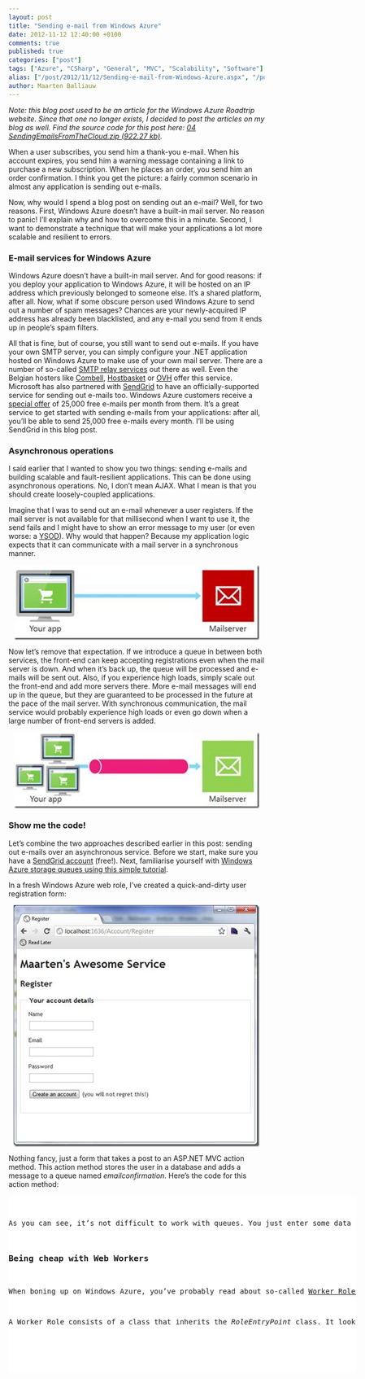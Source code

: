 ```yaml
---
layout: post
title: "Sending e-mail from Windows Azure"
date: 2012-11-12 12:40:00 +0100
comments: true
published: true
categories: ["post"]
tags: ["Azure", "CSharp", "General", "MVC", "Scalability", "Software"]
alias: ["/post/2012/11/12/Sending-e-mail-from-Windows-Azure.aspx", "/post/2012/11/12/sending-e-mail-from-windows-azure.aspx"]
author: Maarten Balliauw
---
```

<p><em>
Note: this blog post used to be an article for the Windows Azure Roadtrip website. Since that one no longer exists, I decided to post the articles on my blog as well. Find the source code for this post here: <a href="/files/2012/11/04+SendingEmailsFromTheCloud.zip">04 SendingEmailsFromTheCloud.zip (922.27 kb)</a>.</p>
</em></p>
<p>When a user subscribes, you send him a thank-you e-mail. When his account expires, you send him a warning message containing a link to purchase a new subscription. When he places an order, you send him an order confirmation. I think you get the picture: a fairly common scenario in almost any application is sending out e-mails.</p>
<p>Now, why would I spend a blog post on sending out an e-mail? Well, for two reasons. First, Windows Azure doesn&rsquo;t have a built-in mail server. No reason to panic! I&rsquo;ll explain why and how to overcome this in a minute. Second, I want to demonstrate a technique that will make your applications a lot more scalable and resilient to errors.</p>
<h3>E-mail services for Windows Azure</h3>
<p>Windows Azure doesn&rsquo;t have a built-in mail server. And for good reasons: if you deploy your application to Windows Azure, it will be hosted on an IP address which previously belonged to someone else. It&rsquo;s a shared platform, after all. Now, what if some obscure person used Windows Azure to send out a number of spam messages? Chances are your newly-acquired IP address has already been blacklisted, and any e-mail you send from it ends up in people&rsquo;s spam filters.</p>
<p>All that is fine, but of course, you still want to send out e-mails. If you have your own SMTP server, you can simply configure your .NET application hosted on Windows Azure to make use of your own mail server. There are a number of so-called <a href="http://tinyurl.com/cee3y28">SMTP relay services</a> out there as well. Even the Belgian hosters like <a href="http://www.combell.com">Combell</a>, <a href="http://www.hostbasket.com">Hostbasket</a> or <a href="http://www.ovh.com">OVH</a> offer this service. Microsoft has also partnered with <a href="http://www.sendgrid.com/azure.html">SendGrid</a> to have an officially-supported service for sending out e-mails too. Windows Azure customers receive a <a href="http://www.sendgrid.com/azure.html">special offer</a> of 25,000 free e-mails per month from them. It&rsquo;s a great service to get started with sending e-mails from your applications: after all, you&rsquo;ll be able to send 25,000 free e-mails every month. I&rsquo;ll be using SendGrid in this blog post.</p>
<h3>Asynchronous operations</h3>
<p>I said earlier that I wanted to show you two things: sending e-mails and building scalable and fault-resilient applications. This can be done using asynchronous operations. No, I don&rsquo;t mean AJAX. What I mean is that you should create loosely-coupled applications.</p>
<p>Imagine that I was to send out an e-mail whenever a user registers. If the mail server is not available for that millisecond when I want to use it, the send fails and I might have to show an error message to my user (or even worse: a <a href="http://be.bing.com/images/search?q=asp.net+ysod&amp;FORM=BIFD">YSOD</a>). Why would that happen? Because my application logic expects that it can communicate with a mail server in a synchronous manner.</p>
<p><a href="/images/clip_image002_1.jpg"><img style="background-image: none; float: none; padding-top: 0px; padding-left: 0px; margin-left: auto; display: block; padding-right: 0px; margin-right: auto; border: 0px;" title="clip_image002" src="/images/clip_image002_thumb.jpg" border="0" alt="clip_image002" width="484" height="148" /></a></p>
<p>Now let&rsquo;s remove that expectation. If we introduce a queue in between both services, the front-end can keep accepting registrations even when the mail server is down. And when it&rsquo;s back up, the queue will be processed and e-mails will be sent out. Also, if you experience high loads, simply scale out the front-end and add more servers there. More e-mail messages will end up in the queue, but they are guaranteed to be processed in the future at the pace of the mail server. With synchronous communication, the mail service would probably experience high loads or even go down when a large number of front-end servers is added.</p>
<p><a href="/images/clip_image004.jpg"><img style="background-image: none; float: none; padding-top: 0px; padding-left: 0px; margin-left: auto; display: block; padding-right: 0px; margin-right: auto; border: 0px;" title="clip_image004" src="/images/clip_image004_thumb.jpg" border="0" alt="clip_image004" width="484" height="150" /></a></p>
<h3>Show me the code!</h3>
<p>Let&rsquo;s combine the two approaches described earlier in this post: sending out e-mails over an asynchronous service. Before we start, make sure you have a <a href="http://www.sendgrid.com/azure.html">SendGrid account</a> (free!). Next, familiarise yourself with <a href="http://www.windowsazure.com/en-us/develop/net/how-to-guides/queue-service/">Windows Azure storage queues using this simple tutorial</a>.</p>
<p>In a fresh Windows Azure web role, I&rsquo;ve created a quick-and-dirty user registration form:</p>
<p><a href="/images/clip_image006.jpg"><img style="background-image: none; float: none; padding-top: 0px; padding-left: 0px; margin-left: auto; display: block; padding-right: 0px; margin-right: auto; border: 0px;" title="clip_image006" src="/images/clip_image006_thumb.jpg" border="0" alt="clip_image006" width="484" height="475" /></a></p>
<p>Nothing fancy, just a form that takes a post to an ASP.NET MVC action method. This action method stores the user in a database and adds a message to a queue named <em>emailconfirmation</em>. Here&rsquo;s the code for this action method:</p>
<div id="scid:9D7513F9-C04C-4721-824A-2B34F0212519:c44fef95-db08-47a4-8bdb-ee4b3eb6ecba" class="wlWriterEditableSmartContent" style="float: none; margin: 0px; display: inline; padding: 0px;">
<pre style="width: 684px; height: 348px; background-color: white; overflow: auto;"><div><!--

Code highlighting produced by Actipro CodeHighlighter (freeware)
http://www.CodeHighlighter.com/

--><span style="color: #000000;">[HttpPost, ActionName(</span><span style="color: #800000;">"</span><span style="color: #800000;">Register</span><span style="color: #800000;">"</span><span style="color: #000000;">)]
</span><span style="color: #0000ff;">public</span><span style="color: #000000;"> ActionResult Register_Post(RegistrationModel model)
{
    </span><span style="color: #0000ff;">if</span><span style="color: #000000;"> (ModelState.IsValid)
    {
        </span><span style="color: #008000;">//</span><span style="color: #008000;"> ... store the user in the database ...
 
        </span><span style="color: #008000;">//</span><span style="color: #008000;"> serialize the model</span><span style="color: #008000;">
</span><span style="color: #000000;">        var serializer </span><span style="color: #000000;">=</span><span style="color: #000000;"> </span><span style="color: #0000ff;">new</span><span style="color: #000000;"> JavaScriptSerializer();
        var modelAsString </span><span style="color: #000000;">=</span><span style="color: #000000;"> serializer.Serialize(model);
 
        </span><span style="color: #008000;">//</span><span style="color: #008000;"> emailconfirmation queue</span><span style="color: #008000;">
</span><span style="color: #000000;">        var account </span><span style="color: #000000;">=</span><span style="color: #000000;"> CloudStorageAccount.FromConfigurationSetting(</span><span style="color: #800000;">"</span><span style="color: #800000;">StorageConnection</span><span style="color: #800000;">"</span><span style="color: #000000;">);
        var queueClient </span><span style="color: #000000;">=</span><span style="color: #000000;"> account.CreateCloudQueueClient();
        var queue </span><span style="color: #000000;">=</span><span style="color: #000000;"> queueClient.GetQueueReference(</span><span style="color: #800000;">"</span><span style="color: #800000;">emailconfirmation</span><span style="color: #800000;">"</span><span style="color: #000000;">);
        queue.CreateIfNotExist();
 
        queue.AddMessage(</span><span style="color: #0000ff;">new</span><span style="color: #000000;"> CloudQueueMessage(modelAsString));
 
        </span><span style="color: #0000ff;">return</span><span style="color: #000000;"> RedirectToAction(</span><span style="color: #800000;">"</span><span style="color: #800000;">Thanks</span><span style="color: #800000;">"</span><span style="color: #000000;">);
    }
 
    </span><span style="color: #0000ff;">return</span><span style="color: #000000;"> View(model);
}
</span></div></pre>
<!-- Code inserted with Steve Dunn's Windows Live Writer Code Formatter Plugin.  http://dunnhq.com --></div>
<p>As you can see, it&rsquo;s not difficult to work with queues. You just enter some data in a message and push it onto the queue. In the code above, I&rsquo;ve serialized the registration model containing my newly-created user&rsquo;s name and e-mail to the JSON format (using <em>JavaScriptSerializer</em>). A message can contain binary or textual data: as long as it&rsquo;s less than 64 KB in data size, the message can be added to a queue.</p>
<h3>Being cheap with Web Workers</h3>
<p>When boning up on Windows Azure, you&rsquo;ve probably read about so-called <a href="http://www.windowsazure.com/en-us/home/features/compute/">Worker Roles</a>, virtual machines that are able to run your back-end code. The problem I see with Worker Roles is that they are expensive to start with. If your application has 100 users and your back-end load is low, why would you reserve an entire server to run that back-end code? The cloud and Windows Azure are all about scalability and using a &ldquo;Web Worker&rdquo; will be much more cost-efficient to start with - until you have a large user base, that is.</p>
<p>A Worker Role consists of a class that inherits the <em>RoleEntryPoint</em> class. It looks something along these lines:</p>
<div id="scid:9D7513F9-C04C-4721-824A-2B34F0212519:9cdc4304-8efc-41e6-8e68-a8090367596a" class="wlWriterEditableSmartContent" style="float: none; margin: 0px; display: inline; padding: 0px;">
<pre style="width: 684px; height: 260px; background-color: white; overflow: auto;"><div><!--

Code highlighting produced by Actipro CodeHighlighter (freeware)
http://www.CodeHighlighter.com/

--><span style="color: #0000ff;">public</span><span style="color: #000000;"> </span><span style="color: #0000ff;">class</span><span style="color: #000000;"> WebRole : RoleEntryPoint
{
    </span><span style="color: #0000ff;">public</span><span style="color: #000000;"> </span><span style="color: #0000ff;">override</span><span style="color: #000000;"> </span><span style="color: #0000ff;">bool</span><span style="color: #000000;"> OnStart()
    {
        </span><span style="color: #008000;">//</span><span style="color: #008000;"> ...</span><span style="color: #008000;">
</span><span style="color: #000000;"> 
        </span><span style="color: #0000ff;">return</span><span style="color: #000000;"> </span><span style="color: #0000ff;">base</span><span style="color: #000000;">.OnStart();
    }
 
    </span><span style="color: #0000ff;">public</span><span style="color: #000000;"> </span><span style="color: #0000ff;">override</span><span style="color: #000000;"> </span><span style="color: #0000ff;">void</span><span style="color: #000000;"> Run()
    {
        </span><span style="color: #0000ff;">while</span><span style="color: #000000;"> (</span><span style="color: #0000ff;">true</span><span style="color: #000000;">)
        {
            </span><span style="color: #008000;">//</span><span style="color: #008000;"> ...</span><span style="color: #008000;">
</span><span style="color: #000000;">        }
    }
}
</span></div></pre>
<!-- Code inserted with Steve Dunn's Windows Live Writer Code Formatter Plugin.  http://dunnhq.com --></div>
<p>You can run this same code in a Web Role too! And that&rsquo;s what I mean by a Web Worker: by simply adding this class which inherits <em>RoleEntryPoint</em> to your Web Role, it will act as both a Web and Worker role in one machine.</p>
<p>Call me cheap, but I think this is a nice hidden gem. The best part about this is that whenever your application&rsquo;s load requires a separate virtual machine running the worker role code, you can simply drag and drop this file from the Web Role to the Worker Role and scale out your application as it grows.</p>
<h3>Did you send that e-mail already?</h3>
<p>Now that we have a pending e-mail message in our queue and we know we can reduce costs using a web worker, let&rsquo;s get our e-mail across the wire. First of all, using SendGrid as our external e-mail service offers us a giant development speed advantage, since they are distributing their API client as a <a href="http://www.myget.org/">NuGet</a> package. In Visual Studio, right-click your web role project and click the &ldquo;Library Package Manager&rdquo; menu. In the dialog (shown below), search for <em>Sendgrid</em> and install the package found. This will take a couple of seconds: it will download the SendGrid API client and will add an assembly reference to your project.</p>
<p><a href="/images/clip_image008.jpg"><img style="background-image: none; padding-top: 0px; padding-left: 0px; display: inline; padding-right: 0px; border: 0px;" title="clip_image008" src="/images/clip_image008_thumb.jpg" border="0" alt="clip_image008" width="244" height="139" /></a></p>
<p>All that&rsquo;s left to do is write the code that reads out the messages from the queue and sends the e-mails using SendGrid. Here&rsquo;s the queue reading:</p>
<div id="scid:9D7513F9-C04C-4721-824A-2B34F0212519:6de75226-e6fd-4a8c-a582-368929b4fc10" class="wlWriterEditableSmartContent" style="float: none; margin: 0px; display: inline; padding: 0px;">
<pre style="width: 684px; height: 260px; background-color: white; overflow: auto;"><div><!--

Code highlighting produced by Actipro CodeHighlighter (freeware)
http://www.CodeHighlighter.com/

--><span style="color: #0000ff;">public</span><span style="color: #000000;"> </span><span style="color: #0000ff;">class</span><span style="color: #000000;"> WebRole : RoleEntryPoint
{
    </span><span style="color: #0000ff;">public</span><span style="color: #000000;"> </span><span style="color: #0000ff;">override</span><span style="color: #000000;"> </span><span style="color: #0000ff;">bool</span><span style="color: #000000;"> OnStart()
    {
        CloudStorageAccount.SetConfigurationSettingPublisher((configName, configSetter) </span><span style="color: #000000;">=&gt;</span><span style="color: #000000;">
        {
            </span><span style="color: #0000ff;">string</span><span style="color: #000000;"> value </span><span style="color: #000000;">=</span><span style="color: #000000;"> </span><span style="color: #800000;">""</span><span style="color: #000000;">;
            </span><span style="color: #0000ff;">if</span><span style="color: #000000;"> (RoleEnvironment.IsAvailable)
            {
                value </span><span style="color: #000000;">=</span><span style="color: #000000;"> RoleEnvironment.GetConfigurationSettingValue(configName);
            }
            </span><span style="color: #0000ff;">else</span><span style="color: #000000;">
            {
                value </span><span style="color: #000000;">=</span><span style="color: #000000;"> ConfigurationManager.AppSettings[configName];
            }
 
            configSetter(value);
        });
 
        </span><span style="color: #0000ff;">return</span><span style="color: #000000;"> </span><span style="color: #0000ff;">base</span><span style="color: #000000;">.OnStart();
    }
 
    </span><span style="color: #0000ff;">public</span><span style="color: #000000;"> </span><span style="color: #0000ff;">override</span><span style="color: #000000;"> </span><span style="color: #0000ff;">void</span><span style="color: #000000;"> Run()
    {
        </span><span style="color: #008000;">//</span><span style="color: #008000;"> emailconfirmation queue</span><span style="color: #008000;">
</span><span style="color: #000000;">        var account </span><span style="color: #000000;">=</span><span style="color: #000000;"> CloudStorageAccount.FromConfigurationSetting(</span><span style="color: #800000;">"</span><span style="color: #800000;">StorageConnection</span><span style="color: #800000;">"</span><span style="color: #000000;">);
        var queueClient </span><span style="color: #000000;">=</span><span style="color: #000000;"> account.CreateCloudQueueClient();
        var queue </span><span style="color: #000000;">=</span><span style="color: #000000;"> queueClient.GetQueueReference(</span><span style="color: #800000;">"</span><span style="color: #800000;">emailconfirmation</span><span style="color: #800000;">"</span><span style="color: #000000;">);
        queue.CreateIfNotExist();
 
        </span><span style="color: #0000ff;">while</span><span style="color: #000000;"> (</span><span style="color: #0000ff;">true</span><span style="color: #000000;">)
        {
            var message </span><span style="color: #000000;">=</span><span style="color: #000000;"> queue.GetMessage();
            </span><span style="color: #0000ff;">if</span><span style="color: #000000;"> (message </span><span style="color: #000000;">!=</span><span style="color: #000000;"> </span><span style="color: #0000ff;">null</span><span style="color: #000000;">)
            {
                </span><span style="color: #008000;">//</span><span style="color: #008000;"> ...
 
                </span><span style="color: #008000;">//</span><span style="color: #008000;"> mark the message as processed</span><span style="color: #008000;">
</span><span style="color: #000000;">                queue.DeleteMessage(message);
            }
            </span><span style="color: #0000ff;">else</span><span style="color: #000000;">
            {
                Thread.Sleep(TimeSpan.FromSeconds(</span><span style="color: #800080;">30</span><span style="color: #000000;">));
            }
        }
    }
}
</span></div></pre>
<!-- Code inserted with Steve Dunn's Windows Live Writer Code Formatter Plugin.  http://dunnhq.com --></div>
<p>As you can see, reading from the queue is very straightforward. You use a storage account, get a queue reference from it and then, in an infinite loop, you fetch a message from the queue. If a message is present, process it. If not, sleep for 30 seconds. On a side note: why wait 30 seconds for every poll? Well, Windows Azure will bill you per 100,000 requests to your storage account. It&rsquo;s a small amount, around 0.01 cent, but it may add up quickly if this code is polling your queue continuously on an 8 core machine&hellip; Bottom line: on any cloud platform, try to <a href="http://technet.microsoft.com/en-us/magazine/gg213848.aspx">architect for cost</a> as well.</p>
<p>Now that we have our message, we can deserialize it and create a new e-mail that can be sent out using SendGrid:</p>
<div id="scid:9D7513F9-C04C-4721-824A-2B34F0212519:d4548cae-75dc-46b1-93b1-c3a09e0d6924" class="wlWriterEditableSmartContent" style="float: none; margin: 0px; display: inline; padding: 0px;">
<pre style="width: 684px; height: 260px; background-color: white; overflow: auto;"><div><!--

Code highlighting produced by Actipro CodeHighlighter (freeware)
http://www.CodeHighlighter.com/

--><span style="color: #008000;">//</span><span style="color: #008000;"> deserialize the model</span><span style="color: #008000;">
</span><span style="color: #000000;">var serializer </span><span style="color: #000000;">=</span><span style="color: #000000;"> </span><span style="color: #0000ff;">new</span><span style="color: #000000;"> JavaScriptSerializer();
var model </span><span style="color: #000000;">=</span><span style="color: #000000;"> serializer.Deserialize</span><span style="color: #000000;">&lt;</span><span style="color: #000000;">RegistrationModel</span><span style="color: #000000;">&gt;</span><span style="color: #000000;">(message.AsString);
 
</span><span style="color: #008000;">//</span><span style="color: #008000;"> create a new email object using SendGrid</span><span style="color: #008000;">
</span><span style="color: #000000;">var email </span><span style="color: #000000;">=</span><span style="color: #000000;"> SendGrid.GenerateInstance();
email.From </span><span style="color: #000000;">=</span><span style="color: #000000;"> </span><span style="color: #0000ff;">new</span><span style="color: #000000;"> MailAddress(</span><span style="color: #800000;">"</span><span style="color: #800000;">maarten@example.com</span><span style="color: #800000;">"</span><span style="color: #000000;">, </span><span style="color: #800000;">"</span><span style="color: #800000;">Maarten</span><span style="color: #800000;">"</span><span style="color: #000000;">);
email.AddTo(model.Email);
email.Subject </span><span style="color: #000000;">=</span><span style="color: #000000;"> </span><span style="color: #800000;">"</span><span style="color: #800000;">Welcome to Maarten's Awesome Service!</span><span style="color: #800000;">"</span><span style="color: #000000;">;
email.Html </span><span style="color: #000000;">=</span><span style="color: #000000;"> </span><span style="color: #0000ff;">string</span><span style="color: #000000;">.Format(
    </span><span style="color: #800000;">"</span><span style="color: #800000;">&lt;html&gt;&lt;p&gt;Hello {0},&lt;/p&gt;&lt;p&gt;Welcome to Maarten's Awesome Service!&lt;/p&gt;</span><span style="color: #800000;">"</span><span style="color: #000000;">
    </span><span style="color: #000000;">+</span><span style="color: #000000;"> </span><span style="color: #800000;">"</span><span style="color: #800000;">&lt;p&gt;Best regards, &lt;br /&gt;Maarten&lt;/p&gt;&lt;/html&gt;</span><span style="color: #800000;">"</span><span style="color: #000000;">, model.Name);
 
var transportInstance </span><span style="color: #000000;">=</span><span style="color: #000000;"> REST.GetInstance(</span><span style="color: #0000ff;">new</span><span style="color: #000000;"> NetworkCredential(</span><span style="color: #800000;">"</span><span style="color: #800000;">username</span><span style="color: #800000;">"</span><span style="color: #000000;">, </span><span style="color: #800000;">"</span><span style="color: #800000;">password</span><span style="color: #800000;">"</span><span style="color: #000000;">));
transportInstance.Deliver(email);
 
</span><span style="color: #008000;">//</span><span style="color: #008000;"> mark the message as processed</span><span style="color: #008000;">
</span><span style="color: #000000;">queue.DeleteMessage(message);

</span></div></pre>
<!-- Code inserted with Steve Dunn's Windows Live Writer Code Formatter Plugin.  http://dunnhq.com --></div>
<p>Sending e-mail using SendGrid is in fact getting a new e-mail message instance from the SendGrid API client, passing the e-mail details (from, to, body, etc.) on to it and handing it your SendGrid username and password upon sending.</p>
<p>One last thing: you notice we&rsquo;re only deleting the message from the queue <em>after</em> processing it has succeeded. This is to ensure the message is actually processed. If for some reason the worker role crashes during processing, the message will become visible again on the queue and will be processed by a new worker role which processes this specific queue. That way, messages are never lost and always guaranteed to be processed at least once.</p>

{% include imported_disclaimer.html %}

